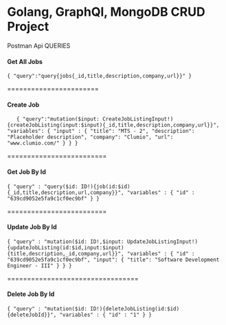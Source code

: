 # Golang, GraphQl, MongoDB CRUD Project

Postman Api QUERIES
#### Get All Jobs

`
{
    "query":"query{jobs{_id,title,description,company,url}}"
}
`

=======================

#### Create Job

`	
{
	"query":"mutation($input: CreateJobListingInput!){createJobListing(input:$input){_id,title,description,company,url}}",
	"variables": { "input" : { "title": "MTS - 2", "description": "Placeholder description", "company": "Clumio", "url": "www.clumio.com/" } }
}
`


=========================

#### Get Job By Id

`
{
    "query" : "query($id: ID!){job(id:$id){_id,title,description,url,company}}",
    "variables" : { "id" : "639cd9052e5fa9c1cf0ec9bf" }
}
`



=========================


#### Update Job By Id

`
{
    "query" : "mutation($id: ID!,$input: UpdateJobListingInput!){updateJobListing(id:$id,input:$input){title,description,_id,company,url}}",
    "variables" : { "id" : "639cd9052e5fa9c1cf0ec9bf", "input": {
            "title": "Software Development Engineer - III"
        }
    }
}
`

=================================


#### Delete Job By Id

`
{
    "query" : "mutation($id: ID!){deleteJobListing(id:$id){deleteJobId}}",
    "variables" : { "id" : "1" }
}
`